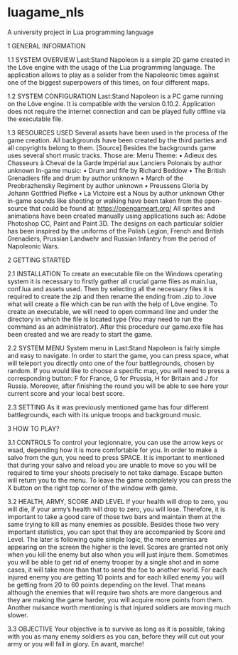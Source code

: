 # luagame_nls
A university project in Lua programming language

1	GENERAL INFORMATION

1.1	SYSTEM OVERVIEW
Last:Stand Napoleon is a simple 2D game created in the Löve engine with the usage of the Lua programming language. The application allows to play as a solider from the Napoleonic times against one of the biggest superpowers of this times, on four different maps. 

1.2	SYSTEM CONFIGURATION
Last:Stand Napoleon is a PC game running on the Löve engine. It is compatible with the version 0.10.2. Application does not require the internet connection and can be played fully offline via the executable file. 

1.3	RESOURCES USED
Several assets have been used in the process of the game creation. All backgrounds have been created by the third parties and all copyrights belong to them. 
[Source]
Besides the backgrounds game uses several short music tracks. Those are:
Menu Theme:
•	Adieux des Chasseurs à Cheval de la Garde Impérial aux Lanciers Polonais by author unknown
In-game music:
•	Drum and fife by Richard Beddow 
•	The British Grenadiers fife and drum by author unknown
•	March of the Preobrazhensky Regiment by author unknown
•	Preussens Gloria by Johann Gottfried Piefke
•	La Victoire est a Nous by author unknown
Other in-game sounds like shooting or walking have been taken from the open-source that could be found at: https://opengameart.org/
All sprites and animations have been created manually using applications such as: Adobe Photoshop CC, Paint and Paint 3D. 
The designs on each particular soldier has been inspired by the uniforms of the Polish Legion, French and British Grenadiers, Prussian Landwehr and Russian Infantry from the period of Napoleonic Wars. 


2	GETTING STARTED

2.1	INSTALLATION
To create an executable file on the Windows operating system it is necessary to firstly gather all crucial game files as main.lua, conf.lua and assets used. Then by selecting all the necessary files it is required to create the zip and then rename the ending from .zip to .love what will create a file which can be run with the help of Löve engine. 
To create an executable, we will need to open command line and under the directory in which the file is located type (You may need to run the command as an administrator). After this procedure our game.exe file has been created and we are ready to start the game. 

2.2	SYSTEM MENU
System menu in Last:Stand Napoleon is fairly simple and easy to navigate. In order to start the game, you can press space, what will teleport you directly onto one of the four battlegrounds, chosen by random. If you would like to choose a specific map, you will need to press a corresponding button: F for France, G for Prussia, H for Britain and J for Russia.
Moreover, after finishing the round you will be able to see here your current score and your local best score.

2.3	SETTING
As it was previously mentioned game has four different battlegrounds, each with its unique troops and background music. 
 


3	HOW TO PLAY?

3.1	CONTROLS
 To control your legionnaire, you can use the arrow keys or wsad, depending how it is more comfortable for you. In order to make a salvo from the gun, you need to press SPACE. 
It is important to mentioned that during your salvo and reload you are unable to move so you will be required to time your shoots precisely to not take damage. 
Escape button will return you to the menu. To leave the game completely you can press the X button on the right top corner of the window with game. 

3.2	HEALTH, ARMY, SCORE AND LEVEL
If your health will drop to zero, you will die, if your army’s health will drop to zero, you will lose. Therefore, it is important to take a good care of those two bars and maintain them at the same trying to kill as many enemies as possible. Besides those two very important statistics, you can spot that they are accompanied by Score and Level. The later is following quite simple logic, the more enemies are appearing on the screen the higher is the level. 
Scores are granted not only when you kill the enemy but also when you will just injure them. Sometimes you will be able to get rid of enemy trooper by a single shot and in some cases, it will take more than that to send the foe to another world. For each injured enemy you are getting 10 points and for each killed enemy you will be getting from 20 to 60 points depending on the level. That means although the enemies that will require two shots are more dangerous and they are making the game harder, you will acquire more points from them. Another nuisance worth mentioning is that injured soldiers are moving much slower. 

3.3	OBJECTIVE
Your objective is to survive as long as it is possible, taking with you as many enemy soldiers as you can, before they will cut out your army or you will fall in glory. En avant, marche!
